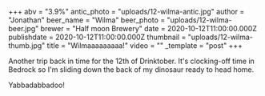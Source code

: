 +++
abv = "3.9%"
antic_photo = "uploads/12-wilma-antic.jpg"
author = "Jonathan"
beer_name = "Wilma"
beer_photo = "uploads/12-wilma-beer.jpg"
brewer = "Half moon Brewery"
date = 2020-10-12T11:00:00.000Z
publishdate = 2020-10-12T11:00:00.000Z
thumbnail = "uploads/12-wilma-thumb.jpg"
title = "Wilmaaaaaaaaa!"
video = ""
_template = "post"
+++

Another trip back in time for the 12th of Drinktober. It's clocking-off time in Bedrock so I'm sliding down the back of my dinosaur ready to head home. 

Yabbadabbadoo!
